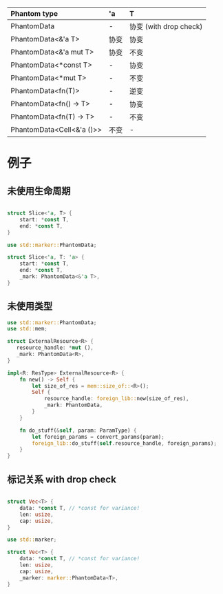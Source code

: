 
| Phantom type              | 'a   | T                       |
| :------------------------ | :--- | :---------------------- |
| PhantomData<T>            | -    | 协变  (with drop check) |
| PhantomData<&'a T>        | 协变 | 协变                    |
| PhantomData<&'a mut T>    | 协变 | 不变                    |
| PhantomData<*const T>     | -    | 协变                    |
| PhantomData<*mut T>       | -    | 不变                    |
| PhantomData<fn(T)>        | -    | 逆变                    |
| PhantomData<fn() -> T>    | -    | 协变                    |
| PhantomData<fn(T) -> T>   | -    | 不变                    |
| PhantomData<Cell<&'a ()>> | 不变 | -                       |

# 例子

## 未使用生命周期

```rust

struct Slice<'a, T> {
    start: *const T,
    end: *const T,
}

use std::marker::PhantomData;

struct Slice<'a, T: 'a> {
    start: *const T,
    end: *const T,
    _mark: PhantomData<&'a T>,
}

```

## 未使用类型
```rust
use std::marker::PhantomData;
use std::mem;

struct ExternalResource<R> {
   resource_handle: *mut (),
   _mark: PhantomData<R>,
}

impl<R: ResType> ExternalResource<R> {
    fn new() -> Self {
        let size_of_res = mem::size_of::<R>();
        Self {
            resource_handle: foreign_lib::new(size_of_res),
            _mark: PhantomData,
        }
    }

    fn do_stuff(&self, param: ParamType) {
        let foreign_params = convert_params(param);
        foreign_lib::do_stuff(self.resource_handle, foreign_params);
    }
}
```

## 标记关系 with drop check

```rust

struct Vec<T> {
    data: *const T, // *const for variance!
    len: usize,
    cap: usize,
}

use std::marker;

struct Vec<T> {
    data: *const T, // *const for variance!
    len: usize,
    cap: usize,
    _marker: marker::PhantomData<T>,
}

```